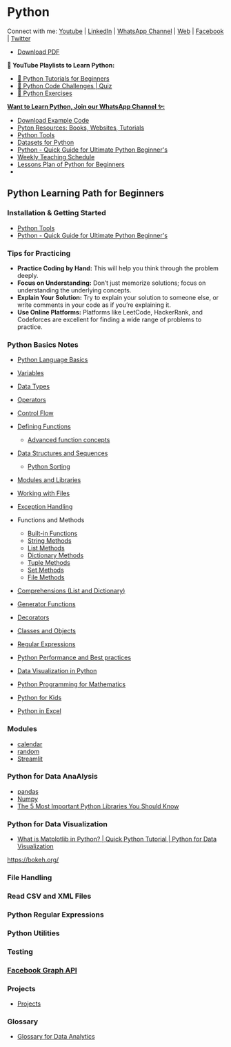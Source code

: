 # Python

Connect with me: [Youtube](https://www.youtube.com/yasirbhutta) \| [LinkedIn](https://www.linkedin.com/in/yasirbhutta/) \| [WhatsApp Channel](https://whatsapp.com/channel/0029VaC3BC160eBZZSs3CW0c) \| [Web](https://yasirbhutta.github.io/) \| [Facebook](https://www.facebook.com/yasirbhutta786) \| [Twitter](https://twitter.com/yasirbhutta)

- [Download PDF](https://yasirbhutta.github.io/python/index.pdf)

**🎥 YouTube Playlists to Learn Python:**

- [🔗 Python Tutorials for Beginners](https://youtube.com/playlist?list=PLKYRx0Ibk7Vi-CC7ik98qT0VKK0F7ikja)
- [🔗 Python Code Challenges \| Quiz](https://www.youtube.com/playlist?list=PLKYRx0Ibk7VjyzKhi5vH35GQKQl_TnWOn)
- [🔗 Python Exercises](https://www.youtube.com/playlist?list=PLKYRx0Ibk7Vh9nG-GwBzsjP5TfOCjv1LH)

[**Want to Learn Python, Join our WhatsApp Channel ✨:**](https://whatsapp.com/channel/0029VaeGV0517En4iyZGWn2P)


- [Download Example Code](https://github.com/yasirbhutta/python-examples)
- [Pyton Resources: Books, Websites, Tutorials](resources.md)
- [Python Tools](docs/tools.md)
- [Datasets for Python](docs/datasets.md)
- [Python - Quick Guide for Ultimate Python Beginner's](docs/quick-guide.md)
- [Weekly Teaching Schedule](../it-323/docs/course-overview-it-323.html)
- [Lessons Plan of Python for Beginners](../it-323/docs/lesson-plans-it323.md)
- 

## Python Learning Path for Beginners

### Installation & Getting Started

- [Python Tools](docs/tools.md)
- [Python - Quick Guide for Ultimate Python Beginner's](docs/quick-guide.md)

### Tips for Practicing

- **Practice Coding by Hand:** This will help you think through the problem deeply.
- **Focus on Understanding:** Don’t just memorize solutions; focus on understanding the underlying concepts.
- **Explain Your Solution:** Try to explain your solution to someone else, or write comments in your code as if you’re explaining it.
- **Use Online Platforms:** Platforms like LeetCode, HackerRank, and Codeforces are excellent for finding a wide range of problems to practice.

### Python Basics Notes

- [Python Language Basics](docs/basics.md)
- [Variables](docs/variables.md)
- [Data Types](docs/data-types.md)
- [Operators](docs/operators.md)
- [Control Flow](docs/control-flow.md)
- [Defining Functions](docs/functions.md)
  - [Advanced function concepts](docs/functions-adv-concepts.md)
- [Data Structures and Sequences](docs/dss.md)
  - [Python Sorting](docs/sorting.md)
- [Modules and Libraries](docs/modules-libraries.md)
- [Working with Files](docs/files.md)
- [Exception Handling](docs/error.md)
- Functions and Methods
  - [Built-in Functions](docs/built_in_functions.md)
  - [String Methods](docs/str-methods.md)
  - [List Methods](#)
  - [Dictionary Methods](#)
  - [Tuple Methods](#)
  - [Set Methods](#)
  - [File Methods](#)
- [Comprehensions (List and Dictionary)](docs/comprehensions.md)
- [Generator Functions](docs/generators.md)
- [Decorators](docs/decorators.md)
- [Classes and Objects](docs/classes.md)
- [Regular Expressions](docs/re.md)
- [Python Performance and Best practices](docs/best-practices.md)

- [Data Visualization in Python](docs/data-visualization.md)
- [Python Programming for Mathematics](docs/python-mathematics.md)
- [Python for Kids](docs/python-kids.md)
- [Python in Excel](docs/python-excel.md)

### Modules

- [calendar](docs/modules/calendar.md)
- [random](docs/modules/random.md)
- [Streamlit](docs/modules/streamlit.md)

### Python for Data AnaAlysis

- [pandas](docs/modules/pandas.md)
- [Numpy](docs/modules/numpy.md)
- [The 5 Most Important Python Libraries You Should Know](https://youtu.be/tazI6HcQ5pU)

### Python for Data Visualization

- [What is Matplotlib in Python? \| Quick Python Tutorial \| Python for Data Visualization](https://youtu.be/R_2Um57NEVk)

https://bokeh.org/

### File Handling

### Read CSV and XML Files

### Python Regular Expressions

### Python Utilities

### Testing

### [Facebook Graph API](docs/fb-graph-api.md)

### Projects 

- [Projects](docs/projects.md)

### Glossary

- [Glossary for Data Analytics](docs/glossary-da.md)

<script async src="https://pagead2.googlesyndication.com/pagead/js/adsbygoogle.js?client=ca-pub-1602443888929206"
     crossorigin="anonymous"></script>
<!-- display square -->
<ins class="adsbygoogle"
     style="display:block"
     data-ad-client="ca-pub-1602443888929206"
     data-ad-slot="9845543342"
     data-ad-format="auto"
     data-full-width-responsive="true"></ins>
<script>
     (adsbygoogle = window.adsbygoogle || []).push({});
</script>



